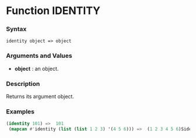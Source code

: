 <!-- Generated on 05/10/2020 by https://github.com/anto2oo/clhs-evolved -->

# Function IDENTITY

### Syntax
`identity object => object`  


### Arguments and Values
- **object** : an object.   


### Description
Returns its argument object.



### Examples
```lisp 
(identity 101) =>  101
 (mapcan #'identity (list (list 1 2 3) '(4 5 6))) =>  (1 2 3 4 5 6)Side Effects: None.
```
